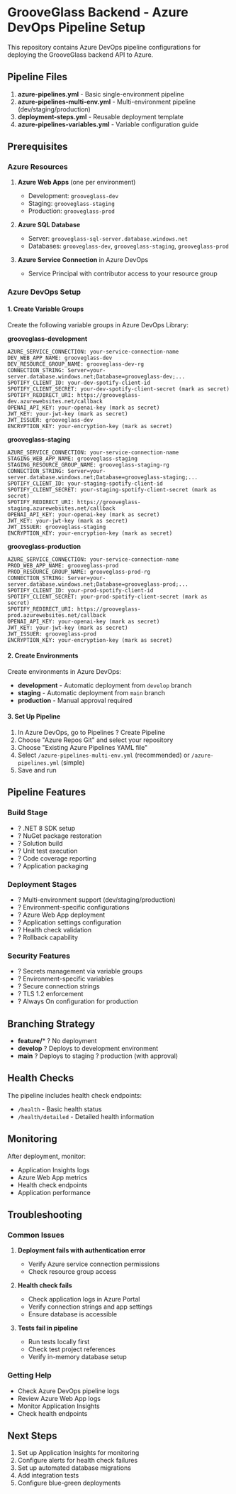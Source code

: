 # GrooveGlass Backend - Azure DevOps Pipeline Setup

This repository contains Azure DevOps pipeline configurations for deploying the GrooveGlass backend API to Azure.

## Pipeline Files

1. **azure-pipelines.yml** - Basic single-environment pipeline
2. **azure-pipelines-multi-env.yml** - Multi-environment pipeline (dev/staging/production)
3. **deployment-steps.yml** - Reusable deployment template
4. **azure-pipelines-variables.yml** - Variable configuration guide

## Prerequisites

### Azure Resources
1. **Azure Web Apps** (one per environment)
   - Development: `grooveglass-dev`
   - Staging: `grooveglass-staging`
   - Production: `grooveglass-prod`

2. **Azure SQL Database**
   - Server: `grooveglass-sql-server.database.windows.net`
   - Databases: `grooveglass-dev`, `grooveglass-staging`, `grooveglass-prod`

3. **Azure Service Connection** in Azure DevOps
   - Service Principal with contributor access to your resource group

### Azure DevOps Setup

#### 1. Create Variable Groups
Create the following variable groups in Azure DevOps Library:

**grooveglass-development**
```
AZURE_SERVICE_CONNECTION: your-service-connection-name
DEV_WEB_APP_NAME: grooveglass-dev
DEV_RESOURCE_GROUP_NAME: grooveglass-dev-rg
CONNECTION_STRING: Server=your-server.database.windows.net;Database=grooveglass-dev;...
SPOTIFY_CLIENT_ID: your-dev-spotify-client-id
SPOTIFY_CLIENT_SECRET: your-dev-spotify-client-secret (mark as secret)
SPOTIFY_REDIRECT_URI: https://grooveglass-dev.azurewebsites.net/callback
OPENAI_API_KEY: your-openai-key (mark as secret)
JWT_KEY: your-jwt-key (mark as secret)
JWT_ISSUER: grooveglass-dev
ENCRYPTION_KEY: your-encryption-key (mark as secret)
```

**grooveglass-staging**
```
AZURE_SERVICE_CONNECTION: your-service-connection-name
STAGING_WEB_APP_NAME: grooveglass-staging
STAGING_RESOURCE_GROUP_NAME: grooveglass-staging-rg
CONNECTION_STRING: Server=your-server.database.windows.net;Database=grooveglass-staging;...
SPOTIFY_CLIENT_ID: your-staging-spotify-client-id
SPOTIFY_CLIENT_SECRET: your-staging-spotify-client-secret (mark as secret)
SPOTIFY_REDIRECT_URI: https://grooveglass-staging.azurewebsites.net/callback
OPENAI_API_KEY: your-openai-key (mark as secret)
JWT_KEY: your-jwt-key (mark as secret)
JWT_ISSUER: grooveglass-staging
ENCRYPTION_KEY: your-encryption-key (mark as secret)
```

**grooveglass-production**
```
AZURE_SERVICE_CONNECTION: your-service-connection-name
PROD_WEB_APP_NAME: grooveglass-prod
PROD_RESOURCE_GROUP_NAME: grooveglass-prod-rg
CONNECTION_STRING: Server=your-server.database.windows.net;Database=grooveglass-prod;...
SPOTIFY_CLIENT_ID: your-prod-spotify-client-id
SPOTIFY_CLIENT_SECRET: your-prod-spotify-client-secret (mark as secret)
SPOTIFY_REDIRECT_URI: https://grooveglass-prod.azurewebsites.net/callback
OPENAI_API_KEY: your-openai-key (mark as secret)
JWT_KEY: your-jwt-key (mark as secret)
JWT_ISSUER: grooveglass-prod
ENCRYPTION_KEY: your-encryption-key (mark as secret)
```

#### 2. Create Environments
Create environments in Azure DevOps:
- **development** - Automatic deployment from `develop` branch
- **staging** - Automatic deployment from `main` branch
- **production** - Manual approval required

#### 3. Set Up Pipeline
1. In Azure DevOps, go to Pipelines ? Create Pipeline
2. Choose "Azure Repos Git" and select your repository
3. Choose "Existing Azure Pipelines YAML file"
4. Select `/azure-pipelines-multi-env.yml` (recommended) or `/azure-pipelines.yml` (simple)
5. Save and run

## Pipeline Features

### Build Stage
- ? .NET 8 SDK setup
- ? NuGet package restoration
- ? Solution build
- ? Unit test execution
- ? Code coverage reporting
- ? Application packaging

### Deployment Stages
- ? Multi-environment support (dev/staging/production)
- ? Environment-specific configurations
- ? Azure Web App deployment
- ? Application settings configuration
- ? Health check validation
- ? Rollback capability

### Security Features
- ? Secrets management via variable groups
- ? Environment-specific variables
- ? Secure connection strings
- ? TLS 1.2 enforcement
- ? Always On configuration for production

## Branching Strategy

- **feature/*** ? No deployment
- **develop** ? Deploys to development environment
- **main** ? Deploys to staging ? production (with approval)

## Health Checks

The pipeline includes health check endpoints:
- `/health` - Basic health status
- `/health/detailed` - Detailed health information

## Monitoring

After deployment, monitor:
- Application Insights logs
- Azure Web App metrics
- Health check endpoints
- Application performance

## Troubleshooting

### Common Issues

1. **Deployment fails with authentication error**
   - Verify Azure service connection permissions
   - Check resource group access

2. **Health check fails**
   - Check application logs in Azure Portal
   - Verify connection strings and app settings
   - Ensure database is accessible

3. **Tests fail in pipeline**
   - Run tests locally first
   - Check test project references
   - Verify in-memory database setup

### Getting Help

- Check Azure DevOps pipeline logs
- Review Azure Web App logs
- Monitor Application Insights
- Check health endpoints

## Next Steps

1. Set up Application Insights for monitoring
2. Configure alerts for health check failures
3. Set up automated database migrations
4. Add integration tests
5. Configure blue-green deployments